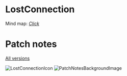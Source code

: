 # LostConnection
Mind map: [*Click*](https://coggle.it/diagram/YWgyy7xdjn0Hiwwr/t/lost-connection/07b7b67d1ae5e92fdba0bca66f647658652c39effbc3a05f3e57a1e98bbd96c3)
# Patch notes
[All versions](https://use-your-imagination.github.io/LostConnectionPublic/)

![LostConnectionIcon](https://user-images.githubusercontent.com/40473939/189209762-fd44e33b-4edb-4552-bafa-d9affc764aca.png)
![PatchNotesBackgroundImage](https://user-images.githubusercontent.com/40473939/189208424-84144cc8-4892-4a14-92cc-ee1e2e891d32.png)

